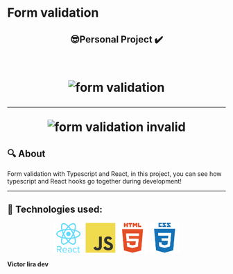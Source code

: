 # Form validation


<h2 align="center"> 
       😎Personal Project ✔️
</h2>
<br>
<h1 align="center" >
<img width="600px" alt="form validation" src="github/form.JPG"  /> 

---

<img width="600px" alt="form validation invalid" src="github/formInvalid.JPG"  />
</h1>

## :mag: About
Form validation with Typescript and React, in this project, you can see how typescript and React hooks go together during development!

---

 
## :rocket: Technologies used:
<p align="center">
	<img src="https://github.com/devicons/devicon/blob/master/icons/react/react-original-wordmark.svg" alt="react" width="70" height="70"/>
	<img src="https://github.com/devicons/devicon/blob/master/icons/javascript/javascript-original.svg" alt="js" width="70" height="70"/>
	<img src="https://github.com/devicons/devicon/blob/master/icons/html5/html5-plain-wordmark.svg" alt="html5"  width="70" height="70"/>
	<img src="https://github.com/devicons/devicon/blob/master/icons/css3/css3-plain-wordmark.svg" alt="css3" width="70" height="70"/>
</p>

 **Victor lira dev**
